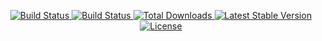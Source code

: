 <p align="center">
<a href="https://travis-ci.org/laravel/framework">
    <img src="https://travis-ci.org/akbarjimi/base.svg?branch=develop" alt="Build Status">
</a>
<a href="https://github.styleci.io/repos/159455014">
    <img src="https://github.styleci.io/repos/159455014/shield??style=plastic&branch=develop" alt="Build Status">
</a>
<a href="https://packagist.org/packages/laravel/framework">
    <img src="https://poser.pugx.org/laravel/framework/d/total.svg" alt="Total Downloads">
</a>
<a href="https://packagist.org/packages/laravel/framework">
    <img src="https://poser.pugx.org/laravel/framework/v/stable.svg" alt="Latest Stable Version">
</a>
<a href="https://packagist.org/packages/laravel/framework">
    <img src="https://poser.pugx.org/laravel/framework/license.svg" alt="License">
</a>
</p>
